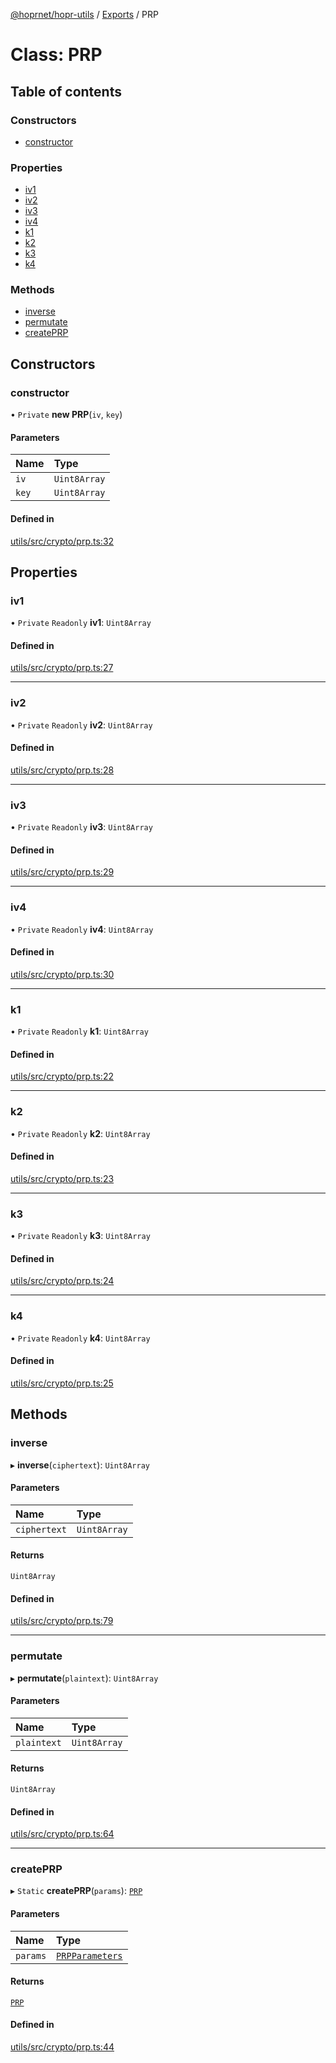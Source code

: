 [@hoprnet/hopr-utils](../README.md) / [Exports](../modules.md) / PRP

# Class: PRP

## Table of contents

### Constructors

- [constructor](PRP.md#constructor)

### Properties

- [iv1](PRP.md#iv1)
- [iv2](PRP.md#iv2)
- [iv3](PRP.md#iv3)
- [iv4](PRP.md#iv4)
- [k1](PRP.md#k1)
- [k2](PRP.md#k2)
- [k3](PRP.md#k3)
- [k4](PRP.md#k4)

### Methods

- [inverse](PRP.md#inverse)
- [permutate](PRP.md#permutate)
- [createPRP](PRP.md#createprp)

## Constructors

### constructor

• `Private` **new PRP**(`iv`, `key`)

#### Parameters

| Name | Type |
| :------ | :------ |
| `iv` | `Uint8Array` |
| `key` | `Uint8Array` |

#### Defined in

[utils/src/crypto/prp.ts:32](https://github.com/hoprnet/hoprnet/blob/master/packages/utils/src/crypto/prp.ts#L32)

## Properties

### iv1

• `Private` `Readonly` **iv1**: `Uint8Array`

#### Defined in

[utils/src/crypto/prp.ts:27](https://github.com/hoprnet/hoprnet/blob/master/packages/utils/src/crypto/prp.ts#L27)

___

### iv2

• `Private` `Readonly` **iv2**: `Uint8Array`

#### Defined in

[utils/src/crypto/prp.ts:28](https://github.com/hoprnet/hoprnet/blob/master/packages/utils/src/crypto/prp.ts#L28)

___

### iv3

• `Private` `Readonly` **iv3**: `Uint8Array`

#### Defined in

[utils/src/crypto/prp.ts:29](https://github.com/hoprnet/hoprnet/blob/master/packages/utils/src/crypto/prp.ts#L29)

___

### iv4

• `Private` `Readonly` **iv4**: `Uint8Array`

#### Defined in

[utils/src/crypto/prp.ts:30](https://github.com/hoprnet/hoprnet/blob/master/packages/utils/src/crypto/prp.ts#L30)

___

### k1

• `Private` `Readonly` **k1**: `Uint8Array`

#### Defined in

[utils/src/crypto/prp.ts:22](https://github.com/hoprnet/hoprnet/blob/master/packages/utils/src/crypto/prp.ts#L22)

___

### k2

• `Private` `Readonly` **k2**: `Uint8Array`

#### Defined in

[utils/src/crypto/prp.ts:23](https://github.com/hoprnet/hoprnet/blob/master/packages/utils/src/crypto/prp.ts#L23)

___

### k3

• `Private` `Readonly` **k3**: `Uint8Array`

#### Defined in

[utils/src/crypto/prp.ts:24](https://github.com/hoprnet/hoprnet/blob/master/packages/utils/src/crypto/prp.ts#L24)

___

### k4

• `Private` `Readonly` **k4**: `Uint8Array`

#### Defined in

[utils/src/crypto/prp.ts:25](https://github.com/hoprnet/hoprnet/blob/master/packages/utils/src/crypto/prp.ts#L25)

## Methods

### inverse

▸ **inverse**(`ciphertext`): `Uint8Array`

#### Parameters

| Name | Type |
| :------ | :------ |
| `ciphertext` | `Uint8Array` |

#### Returns

`Uint8Array`

#### Defined in

[utils/src/crypto/prp.ts:79](https://github.com/hoprnet/hoprnet/blob/master/packages/utils/src/crypto/prp.ts#L79)

___

### permutate

▸ **permutate**(`plaintext`): `Uint8Array`

#### Parameters

| Name | Type |
| :------ | :------ |
| `plaintext` | `Uint8Array` |

#### Returns

`Uint8Array`

#### Defined in

[utils/src/crypto/prp.ts:64](https://github.com/hoprnet/hoprnet/blob/master/packages/utils/src/crypto/prp.ts#L64)

___

### createPRP

▸ `Static` **createPRP**(`params`): [`PRP`](PRP.md)

#### Parameters

| Name | Type |
| :------ | :------ |
| `params` | [`PRPParameters`](../modules.md#prpparameters) |

#### Returns

[`PRP`](PRP.md)

#### Defined in

[utils/src/crypto/prp.ts:44](https://github.com/hoprnet/hoprnet/blob/master/packages/utils/src/crypto/prp.ts#L44)
